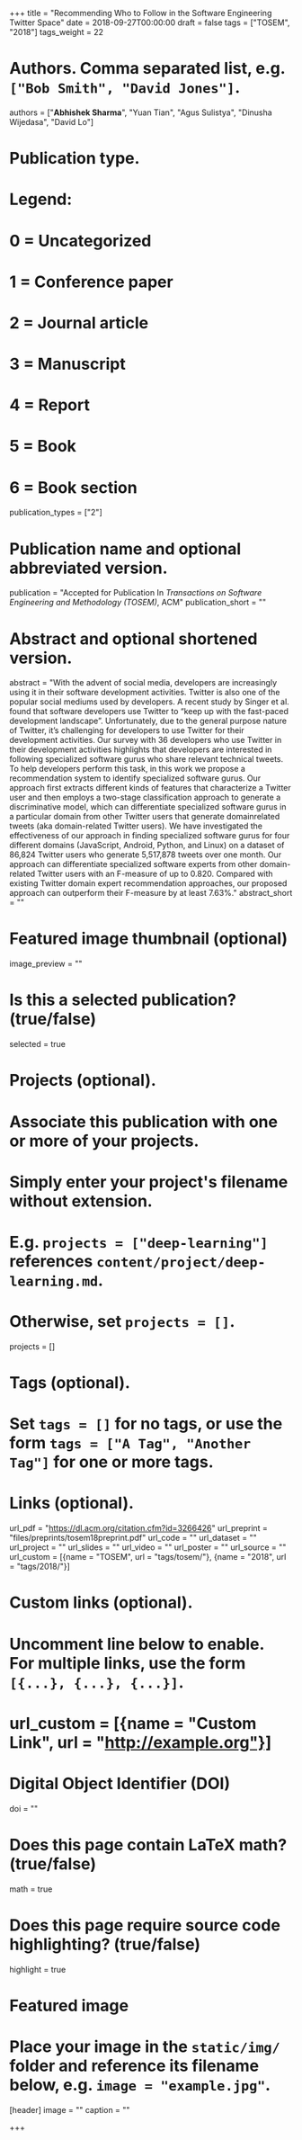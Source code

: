 +++
title = "Recommending Who to Follow in the Software Engineering Twitter Space"
date = 2018-09-27T00:00:00
draft = false
tags = ["TOSEM", "2018"]
tags_weight = 22

# Authors. Comma separated list, e.g. `["Bob Smith", "David Jones"]`.
authors = ["**Abhishek Sharma**", "Yuan Tian", "Agus Sulistya", "Dinusha Wijedasa", "David Lo"]

# Publication type.
# Legend:
# 0 = Uncategorized
# 1 = Conference paper
# 2 = Journal article
# 3 = Manuscript
# 4 = Report
# 5 = Book
# 6 = Book section
publication_types = ["2"]

# Publication name and optional abbreviated version.
publication = "Accepted for Publication In *Transactions on Software Engineering and Methodology (TOSEM)*, ACM"
publication_short = ""

# Abstract and optional shortened version.
abstract = "With the advent of social media, developers are increasingly using it in their software development activities. Twitter is also one of the popular social mediums used by developers. A recent study by Singer et al. found that software developers use Twitter to “keep up with the fast-paced development landscape”. Unfortunately, due to the general purpose nature of Twitter, it’s challenging for developers to use Twitter for their development activities. Our survey with 36 developers who use Twitter in their development activities highlights that developers are interested in following specialized software gurus who share relevant technical tweets. To help developers perform this task, in this work we propose a recommendation system to identify specialized software gurus. Our approach first extracts different kinds of features that characterize a Twitter user and then employs a two-stage classification approach to generate a discriminative model, which can differentiate specialized software gurus in a particular domain from other Twitter users that generate domainrelated tweets (aka domain-related Twitter users). We have investigated the effectiveness of our approach in finding specialized software gurus for four different domains (JavaScript, Android, Python, and Linux) on a dataset of 86,824 Twitter users who generate 5,517,878 tweets over one month. Our approach can differentiate specialized software experts from other domain-related Twitter users with an F-measure of up to 0.820. Compared with existing Twitter domain expert recommendation approaches, our proposed approach can outperform their F-measure by at least 7.63%."
abstract_short = ""

# Featured image thumbnail (optional)
image_preview = ""

# Is this a selected publication? (true/false)
selected = true

# Projects (optional).
#   Associate this publication with one or more of your projects.
#   Simply enter your project's filename without extension.
#   E.g. `projects = ["deep-learning"]` references `content/project/deep-learning.md`.
#   Otherwise, set `projects = []`.
projects = []

# Tags (optional).
#   Set `tags = []` for no tags, or use the form `tags = ["A Tag", "Another Tag"]` for one or more tags.


# Links (optional).
url_pdf = "https://dl.acm.org/citation.cfm?id=3266426"
url_preprint = "files/preprints/tosem18preprint.pdf"
url_code = ""
url_dataset = ""
url_project = ""
url_slides = ""
url_video = ""
url_poster = ""
url_source = ""
url_custom = [{name = "TOSEM", url = "tags/tosem/"},
              {name = "2018", url = "tags/2018/"}]


# Custom links (optional).
#   Uncomment line below to enable. For multiple links, use the form `[{...}, {...}, {...}]`.
# url_custom = [{name = "Custom Link", url = "http://example.org"}]

# Digital Object Identifier (DOI)
doi = ""

# Does this page contain LaTeX math? (true/false)
math = true

# Does this page require source code highlighting? (true/false)
highlight = true

# Featured image
# Place your image in the `static/img/` folder and reference its filename below, e.g. `image = "example.jpg"`.
[header]
image = ""
caption = ""

+++

